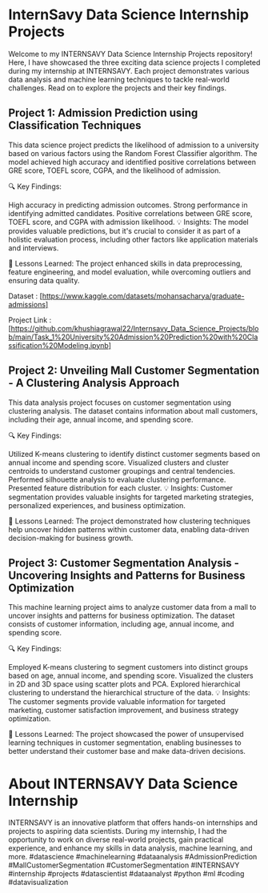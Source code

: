 # InternSavy Data Science Internship Projects

Welcome to my INTERNSAVY Data Science Internship Projects repository! Here, I have showcased the three exciting data science projects I completed during my internship at INTERNSAVY. Each project demonstrates various data analysis and machine learning techniques to tackle real-world challenges. Read on to explore the projects and their key findings.

## Project 1: Admission Prediction using Classification Techniques

This data science project predicts the likelihood of admission to a university based on various factors using the Random Forest Classifier algorithm. The model achieved high accuracy and identified positive correlations between GRE score, TOEFL score, CGPA, and the likelihood of admission.

🔍 Key Findings:

High accuracy in predicting admission outcomes.
Strong performance in identifying admitted candidates.
Positive correlations between GRE score, TOEFL score, and CGPA with admission likelihood.
💡 Insights:
The model provides valuable predictions, but it's crucial to consider it as part of a holistic evaluation process, including other factors like application materials and interviews.

🌟 Lessons Learned:
The project enhanced skills in data preprocessing, feature engineering, and model evaluation, while overcoming outliers and ensuring data quality.

Dataset : [https://www.kaggle.com/datasets/mohansacharya/graduate-admissions]

Project Link : [https://github.com/khushiagrawal22/Internsavy_Data_Science_Projects/blob/main/Task_1%20University%20Admission%20Prediction%20with%20Classification%20Modeling.ipynb]

## Project 2: Unveiling Mall Customer Segmentation - A Clustering Analysis Approach

This data analysis project focuses on customer segmentation using clustering analysis. The dataset contains information about mall customers, including their age, annual income, and spending score.

🔍 Key Findings:

Utilized K-means clustering to identify distinct customer segments based on annual income and spending score.
Visualized clusters and cluster centroids to understand customer groupings and central tendencies.
Performed silhouette analysis to evaluate clustering performance.
Presented feature distribution for each cluster.
💡 Insights:
Customer segmentation provides valuable insights for targeted marketing strategies, personalized experiences, and business optimization.

🌟 Lessons Learned:
The project demonstrated how clustering techniques help uncover hidden patterns within customer data, enabling data-driven decision-making for business growth.



## Project 3: Customer Segmentation Analysis - Uncovering Insights and Patterns for Business Optimization

This machine learning project aims to analyze customer data from a mall to uncover insights and patterns for business optimization. The dataset consists of customer information, including age, annual income, and spending score.

🔍 Key Findings:

Employed K-means clustering to segment customers into distinct groups based on age, annual income, and spending score.
Visualized the clusters in 2D and 3D space using scatter plots and PCA.
Explored hierarchical clustering to understand the hierarchical structure of the data.
💡 Insights:
The customer segments provide valuable information for targeted marketing, customer satisfaction improvement, and business strategy optimization.

🌟 Lessons Learned:
The project showcased the power of unsupervised learning techniques in customer segmentation, enabling businesses to better understand their customer base and make data-driven decisions.

# About INTERNSAVY Data Science Internship
INTERNSAVY is an innovative platform that offers hands-on internships and projects to aspiring data scientists. During my internship, I had the opportunity to work on diverse real-world projects, gain practical experience, and enhance my skills in data analysis, machine learning, and more.
#datascience #machinelearning #dataanalysis #AdmissionPrediction #MallCustomerSegmentation #CustomerSegmentation #INTERNSAVY #internship #projects #datascientist #dataanalyst #python #ml #coding #datavisualization



